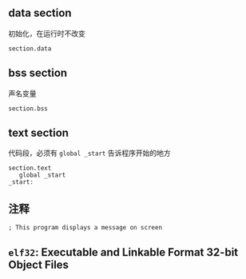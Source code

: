 ## data section

初始化，在运行时不改变

```assembly
section.data
```



## bss section

声名变量

```assembly
section.bss
```



## text section

代码段，必须有 `global _start` 告诉程序开始的地方

```
section.text
   global _start
_start:
```



## 注释

```assembly
; This program displays a message on screen
```



## `elf32`: Executable and Linkable Format 32-bit Object Files

